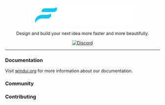 <div align="center">
  <a href="https://windui.org" target="_blank">
    <picture>
      <source media="(prefers-color-scheme: dark)" srcset="https://raw.githubusercontent.com/Boxode/windUI/main/public/svg/logo-light.svg">
      <source media="(prefers-color-scheme: light)" srcset="https://raw.githubusercontent.com/Boxode/windUI/main/public/svg/logo-dark.svg">
      <img alt="Tailwind CSS" src="https://raw.githubusercontent.com/Boxode/windUI/main/public/svg/logo-light.svg" width="350" height="70" style="max-width: 100%;">
    </picture>
  </a>
</div>
<p align="center">
	Design and build your next idea more faster and more beautifully.
</p>

<div align='center'>
	<a href="https://discord.gg/ey2YugTbBz"><img src="https://img.shields.io/discord/921181043074142269?color=%237289da&style=for-the-badge&logo=discord&logoColor=white&label=Discord" alt="Discord"></a>
</div>

---

### Documentation

Visit [windui.org](https://windui.org/) for more information about our documentation.

### Community


### Contributing

